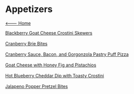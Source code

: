 # Appetizers

[<--- Home](../about.md)

[Blackberry Goat Cheese Crostini Skewers](./blackberry-goat-cheese-crostini-skewers.md)<br><br>
[Cranberry Brie Bites](./cranberry-brie-bites.md)<br><br>
[Cranberry Sauce, Bacon, and Gorgonzola Pastry Puff Pizza](./cranberry-sauce,-bacon,-and-gorgonzola-pastry-puff-pizza.md)<br><br>
[Goat Cheese with Honey Fig and Pistachios](./goat-cheese-with-honey-fig-and-pistachios.md)<br><br>
[Hot Blueberry Cheddar Dip with Toasty Crostini](./hot-blueberry-cheddar-dip-with-toasty-crostini.md)<br><br>
[Jalapeno Popper Pretzel Bites](./jalapeno-popper-pretzel-bites.md)<br><br>
